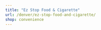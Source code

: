 ```yaml
---
title: "Ez Stop Food & Cigarette"
url: /denver/ez-stop-food-and-cigarette/
shop: convenience
---
```

